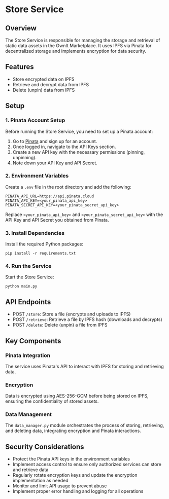 # Store Service

## Overview
The Store Service is responsible for managing the storage and retrieval of static data assets in the OwnIt Marketplace. It uses IPFS via Pinata for decentralized storage and implements encryption for data security.

## Features
- Store encrypted data on IPFS
- Retrieve and decrypt data from IPFS
- Delete (unpin) data from IPFS

## Setup

### 1. Pinata Account Setup
Before running the Store Service, you need to set up a Pinata account:

1. Go to [Pinata](https://www.pinata.cloud/) and sign up for an account.
2. Once logged in, navigate to the API Keys section.
3. Create a new API key with the necessary permissions (pinning, unpinning).
4. Note down your API Key and API Secret.

### 2. Environment Variables
Create a `.env` file in the root directory and add the following:

```
PINATA_API_URL=https://api.pinata.cloud
PINATA_API_KEY=<your_pinata_api_key>
PINATA_SECRET_API_KEY=<your_pinata_secret_api_key>
```

Replace `<your_pinata_api_key>` and `<your_pinata_secret_api_key>` with the API Key and API Secret you obtained from Pinata.

### 3. Install Dependencies
Install the required Python packages:

```
pip install -r requirements.txt
```

### 4. Run the Service
Start the Store Service:

```
python main.py
```

## API Endpoints

- POST `/store`: Store a file (encrypts and uploads to IPFS)
- POST `/retrieve`: Retrieve a file by IPFS hash (downloads and decrypts)
- POST `/delete`: Delete (unpin) a file from IPFS

## Key Components

### Pinata Integration
The service uses Pinata's API to interact with IPFS for storing and retrieving data.

### Encryption
Data is encrypted using AES-256-GCM before being stored on IPFS, ensuring the confidentiality of stored assets.

### Data Management
The `data_manager.py` module orchestrates the process of storing, retrieving, and deleting data, integrating encryption and Pinata interactions.


## Security Considerations
- Protect the Pinata API keys in the environment variables
- Implement access control to ensure only authorized services can store and retrieve data
- Regularly rotate encryption keys and update the encryption implementation as needed
- Monitor and limit API usage to prevent abuse
- Implement proper error handling and logging for all operations
